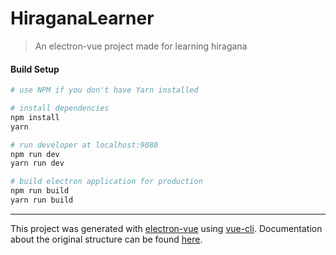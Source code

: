 # HiraganaLearner

> An electron-vue project made for learning hiragana

#### Build Setup

``` bash
# use NPM if you don't have Yarn installed

# install dependencies
npm install
yarn

# run developer at localhost:9080
npm run dev
yarn run dev

# build electron application for production
npm run build
yarn run build


```

---

This project was generated with [electron-vue](https://github.com/SimulatedGREG/electron-vue) using [vue-cli](https://github.com/vuejs/vue-cli). Documentation about the original structure can be found [here](https://simulatedgreg.gitbooks.io/electron-vue/content/index.html).
